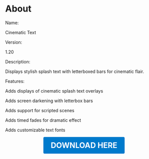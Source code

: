 # About

Name:

Cinematic Text

Version:

1.20

Description:

Displays stylish splash text with letterboxed bars for cinematic flair.

Features:

Adds displays of cinematic splash text overlays

Adds screen darkening with letterbox bars

Adds support for scripted scenes

Adds timed fades for dramatic effect

Adds customizable text fonts

<p align="center"><a href="https://github.com/LiliaFramework/Modules/raw/refs/heads/gh-pages/cinematictext.zip" style="display:inline-block;padding:12px 24px;font-size:1.5rem;font-weight:bold;text-decoration:none;color:#fff;background-color:var(--md-primary-fg-color,#007acc);border-radius:4px;">DOWNLOAD HERE</a></p>